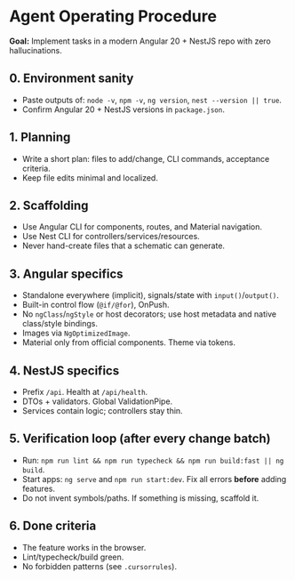 # Agent Operating Procedure

**Goal:** Implement tasks in a modern Angular 20 + NestJS repo with zero hallucinations.

## 0. Environment sanity
- Paste outputs of: `node -v`, `npm -v`, `ng version`, `nest --version || true`.
- Confirm Angular 20 + NestJS versions in `package.json`.

## 1. Planning
- Write a short plan: files to add/change, CLI commands, acceptance criteria.
- Keep file edits minimal and localized.

## 2. Scaffolding
- Use Angular CLI for components, routes, and Material navigation.
- Use Nest CLI for controllers/services/resources.
- Never hand-create files that a schematic can generate.

## 3. Angular specifics
- Standalone everywhere (implicit), signals/state with `input()`/`output()`.
- Built-in control flow (`@if/@for`), OnPush.
- No `ngClass`/`ngStyle` or host decorators; use host metadata and native class/style bindings.
- Images via `NgOptimizedImage`.
- Material only from official components. Theme via tokens.

## 4. NestJS specifics
- Prefix `/api`. Health at `/api/health`.
- DTOs + validators. Global ValidationPipe.
- Services contain logic; controllers stay thin.

## 5. Verification loop (after every change batch)
- Run: `npm run lint && npm run typecheck && npm run build:fast || ng build`.
- Start apps: `ng serve` and `npm run start:dev`. Fix all errors **before** adding features.
- Do not invent symbols/paths. If something is missing, scaffold it.

## 6. Done criteria
- The feature works in the browser.
- Lint/typecheck/build green.
- No forbidden patterns (see `.cursorrules`).
